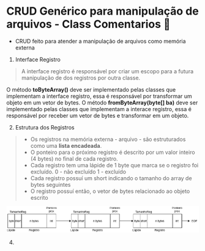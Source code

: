 # CRUD Genérico para manipulação de arquivos - Class Comentarios :rocket:

- CRUD feito para atender a manipulação de arquivos como memória externa

1. Interface Registro
  > A interface registro é responsável por criar um escopo
  > para a futura manipulação de dos registros por outra classe.
  
  O método **toByteArray()** deve ser implementado pelas classes que implementam a interface registro,
  essa é responsável por transformar um objeto em um vetor de bytes.
  O método **fromByteArray(byte[] ba)** deve ser implementado pelas classes que implementam a interace registro,
  essa é responsável por receber um vetor de bytes e transformar em um objeto.  
  
2. Estrutura dos Registros
  > * Os registros na memória externa - arquivo - são estruturados como uma **lista encadeada**.
  > * O ponteiro para o próximo registro é descrito por um valor inteiro (4 bytes) no final de cada registro.
  > * Cada registro tem uma lápide de 1 byte que marca se o registro foi excluído. 0 - não excluído 1 - excluído
  > * Cada registro possuí um short indicando o tamanho do array de bytes seguintes
  > * O registro possuí então, o vetor de bytes relacionado ao objeto escrito
 
  ![Estrutura de um Registro](EstruturaReg.png)

4. 
